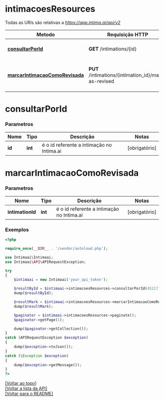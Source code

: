 # **intimacoesResources**

Todas as URIs são relativas a *https://app.intima.ai/api/v2*

Metodo | Requisição HTTP | Descrição
------------- | ------------- | -------------
[**consultarPorId**](intimacoesResources.md#consultarPorId) | **GET** /intimations/{id} | Visualiza uma intimação
[**marcarIntimacaoComoRevisada**](intimacoesResources.md#marcarIntimacaoComoRevisada) | **PUT** /intimations/{intimation_id}/mark-as-revised | Marca uma intimação como revisada

# **consultarPorId**

### Parametros

Nome | Tipo | Descrição | Notas
------------- | ------------- | ------------- | -------------
**id** | **int**| é o id referente a intimação no Intima.ai | [obrigatório]

# **marcarIntimacaoComoRevisada**

### Parametros

Nome | Tipo | Descrição | Notas
------------- | ------------- | ------------- | -------------
**intimationId** | **int**| é o id referente a intimação no Intima.ai | [obrigatório]

### Exemplos
```php
<?php

require_once(__DIR__ . '/vendor/autoload.php');

use Intimaai\Intimaai;
use Intimaai\API\APIRequestException;

try 
{
    $intimaai = new Intimaai('your_api_token');

    $resultById = $intimaai->intimacoesResources->consultarPorId(45217);
    dump($resultById);

    $resultMark = $intimaai->intimacoesResources->marcarIntimacaoComoRevisada(45217);
    dump($resultMark);

    $paginator = $intimaai->intimacoesResources->paginate();
    $paginator->getPage(1);

    dump($paginator->getCollection());
}
catch (APIRequestException $exception)
{
    dump($exception->toJson());
}
catch (\Exception $exception)
{
    dump($exception->getMessage());
}
?>
```

[[Voltar ao topo]](#)        
[[Voltar a lista da API]](../../README.md#Documentação-para-os-Endpoints-da-API)    
[[Voltar para o README]](../../README.md#Intima.ai---SDK-PHP)
